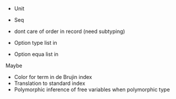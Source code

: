 - Unit
- Seq

- dont care of order in record (need subtyping)

- Option type list in
- Option equa list in


Maybe
- Color for term in de Brujin index
- Translation to standard index
- Polymorphic inference of free variables when polymorphic type

